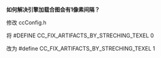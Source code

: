 **如何解决引擎加载合图会有1像素间隔？**

修改 ccConfig.h

将 #DEFINE CC_FIX_ARTIFACTS_BY_STRECHING_TEXEL 0 

改为 #define CC_FIX_ARTIFACTS_BY_STRECHING_TEXEL 1 